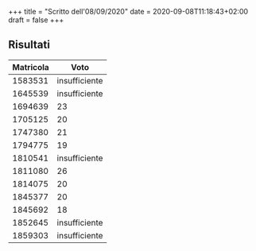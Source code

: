 +++
title = "Scritto dell'08/09/2020"
date = 2020-09-08T11:18:43+02:00
draft = false
+++

## Risultati

Matricola | Voto
----------- | ---------------
1583531			|		insufficiente
1645539			|		insufficiente
1694639			|		23
1705125			|		20
1747380			|		21
1794775			|		19
1810541			|		insufficiente
1811080			|		26
1814075			|		20
1845377			|		20
1845692			|		18
1852645			|		insufficiente
1859303			|		insufficiente
